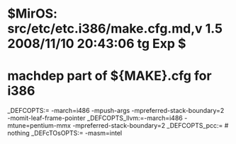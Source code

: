 # $MirOS: src/etc/etc.i386/make.cfg.md,v 1.5 2008/11/10 20:43:06 tg Exp $
#
# machdep part of ${MAKE}.cfg for i386

_DEFCOPTS:=	-march=i486 -mpush-args -mpreferred-stack-boundary=2 \
		-momit-leaf-frame-pointer
_DEFCOPTS_llvm:=-march=i486 -mtune=pentium-mmx -mpreferred-stack-boundary=2
_DEFCOPTS_pcc:=	# nothing
_DEFcTOsOPTS:=	-masm=intel
